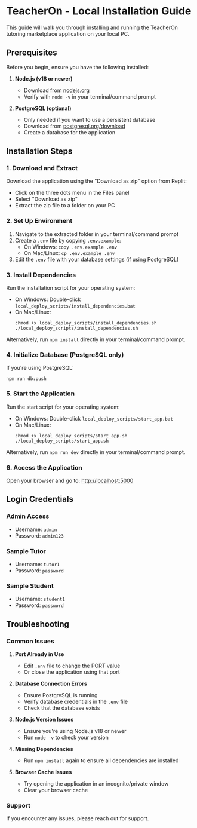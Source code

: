 # TeacherOn - Local Installation Guide

This guide will walk you through installing and running the TeacherOn tutoring marketplace application on your local PC.

## Prerequisites

Before you begin, ensure you have the following installed:

1. **Node.js (v18 or newer)**
   - Download from [nodejs.org](https://nodejs.org/en/download/)
   - Verify with `node -v` in your terminal/command prompt

2. **PostgreSQL (optional)**
   - Only needed if you want to use a persistent database
   - Download from [postgresql.org/download](https://www.postgresql.org/download/)
   - Create a database for the application

## Installation Steps

### 1. Download and Extract

Download the application using the "Download as zip" option from Replit:
- Click on the three dots menu in the Files panel
- Select "Download as zip"
- Extract the zip file to a folder on your PC

### 2. Set Up Environment

1. Navigate to the extracted folder in your terminal/command prompt
2. Create a `.env` file by copying `.env.example`:
   - On Windows: `copy .env.example .env`
   - On Mac/Linux: `cp .env.example .env`
3. Edit the `.env` file with your database settings (if using PostgreSQL)

### 3. Install Dependencies

Run the installation script for your operating system:
- On Windows: Double-click `local_deploy_scripts/install_dependencies.bat`
- On Mac/Linux: 
  ```
  chmod +x local_deploy_scripts/install_dependencies.sh
  ./local_deploy_scripts/install_dependencies.sh
  ```

Alternatively, run `npm install` directly in your terminal/command prompt.

### 4. Initialize Database (PostgreSQL only)

If you're using PostgreSQL:
```
npm run db:push
```

### 5. Start the Application

Run the start script for your operating system:
- On Windows: Double-click `local_deploy_scripts/start_app.bat`
- On Mac/Linux:
  ```
  chmod +x local_deploy_scripts/start_app.sh
  ./local_deploy_scripts/start_app.sh
  ```

Alternatively, run `npm run dev` directly in your terminal/command prompt.

### 6. Access the Application

Open your browser and go to: [http://localhost:5000](http://localhost:5000)

## Login Credentials

### Admin Access
- Username: `admin`
- Password: `admin123`

### Sample Tutor
- Username: `tutor1`
- Password: `password`

### Sample Student
- Username: `student1`
- Password: `password`

## Troubleshooting

### Common Issues

1. **Port Already in Use**
   - Edit `.env` file to change the PORT value
   - Or close the application using that port

2. **Database Connection Errors**
   - Ensure PostgreSQL is running
   - Verify database credentials in the `.env` file
   - Check that the database exists

3. **Node.js Version Issues**
   - Ensure you're using Node.js v18 or newer
   - Run `node -v` to check your version

4. **Missing Dependencies**
   - Run `npm install` again to ensure all dependencies are installed

5. **Browser Cache Issues**
   - Try opening the application in an incognito/private window
   - Clear your browser cache

### Support

If you encounter any issues, please reach out for support.
